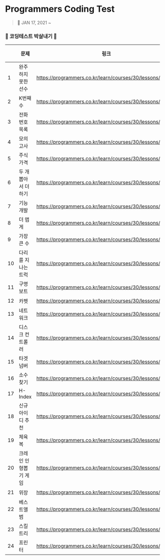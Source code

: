 # Programmers Coding Test
> 📅 JAN 17, 2021 ~

### 👊 코딩테스트 박살내기 👊

| |문제|링크|성공|
|------|---|---|---|
|1|완주하지 못한 선수|https://programmers.co.kr/learn/courses/30/lessons/42576|🟢|
|2|K번째 수|https://programmers.co.kr/learn/courses/30/lessons/42748|🟢|
|3|전화번호 목록|https://programmers.co.kr/learn/courses/30/lessons/42577|🟢|
|4|모의고사|https://programmers.co.kr/learn/courses/30/lessons/42840|🟢|
|5|주식가격|https://programmers.co.kr/learn/courses/30/lessons/42584|🟢|
|6|두 개 뽑아서 더하기|https://programmers.co.kr/learn/courses/30/lessons/68644|🟢|
|7|기능개발|https://programmers.co.kr/learn/courses/30/lessons/42586|🟢|
|8|더 맵게|https://programmers.co.kr/learn/courses/30/lessons/42626|🟢|
|9|가장 큰 수|https://programmers.co.kr/learn/courses/30/lessons/42746|🟢|
|10|다리를 지나는 트럭|https://programmers.co.kr/learn/courses/30/lessons/42583|🟢|
|11|구명보트|https://programmers.co.kr/learn/courses/30/lessons/42885|🟢|
|12|카펫|https://programmers.co.kr/learn/courses/30/lessons/42842|🟢|
|13|네트워크|https://programmers.co.kr/learn/courses/30/lessons/43162|🟢|
|14|디스크 컨트롤러|https://programmers.co.kr/learn/courses/30/lessons/42627|🔴|
|15|타겟 넘버|https://programmers.co.kr/learn/courses/30/lessons/43165|🟢|
|16|소수 찾기|https://programmers.co.kr/learn/courses/30/lessons/42839|🟢|
|17|H-Index|https://programmers.co.kr/learn/courses/30/lessons/42747|🟢|
|18|신규 아이디 추천|https://programmers.co.kr/learn/courses/30/lessons/72410|🟢|
|19|체육복|https://programmers.co.kr/learn/courses/30/lessons/42862|🟢|
|20|크레인 인형뽑기 게임|https://programmers.co.kr/learn/courses/30/lessons/64061|🟢|
|21|위장|https://programmers.co.kr/learn/courses/30/lessons/42578|🟢|
|22|베스트앨범|https://programmers.co.kr/learn/courses/30/lessons/42579|🟢|
|23|스킬트리|https://programmers.co.kr/learn/courses/30/lessons/49993|🟢|
|24|프린터|https://programmers.co.kr/learn/courses/30/lessons/42587|🟡|